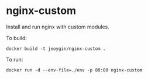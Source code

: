 # nginx-custom
Install and run nginx with custom modules.

To build:

```
docker build -t jeoygin/nginx-custom .
```

To run:

```
docker run -d --env-file=./env -p 80:80 nginx-custom
```

